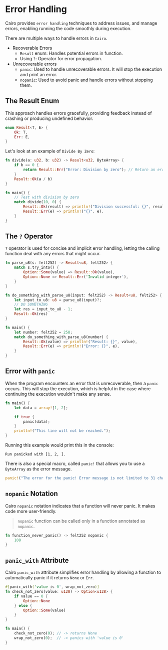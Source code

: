 # Error Handling

Cairo provides `error handling` techniques to address issues, and manage errors, enabling running the code smoothly during execution.

There are multiple ways to handle errors in `Cairo`.

- Recoverable Errors
  - `Result` enum: Handles potential errors in function.
  - Using `?`: Operator for error propagation.
- Unrecoverable errors
  - `panic`: Used to handle unrecoverable errors. It will stop the execution and print an error.
  - `nopanic`: Used to avoid panic and handle errors without stopping them.

## The Result Enum

This approach handles errors gracefully, providing feedback instead of crashing or producing undefined behavior.

```rust
enum Result<T, E> {
    Ok: T,
    Err: E,
}
```

Let's look at an example of `Divide By Zero`:

```rust
fn divide(a: u32, b: u32) -> Result<u32, ByteArray> {
    if b == 0 {
        return Result::Err("Error: Division by zero"); // Return an error if division by zero is attempted
    }
    Result::Ok(a / b)
}

fn main() {
    // Test with division by zero
    match divide(10, 0) {
        Result::Ok(result) => println!("Division successful: {}", result),
        Result::Err(e) => println!("{}", e),
    }
}
```

## The `?` Operator

`?` operator is used for concise and implicit error handling, letting the calling function deal with any errors that might occur.

```rust
fn parse_u8(s: felt252) -> Result<u8, felt252> {
    match s.try_into() {
        Option::Some(value) => Result::Ok(value),
        Option::None => Result::Err('Invalid integer'),
    }
}

fn do_something_with_parse_u8(input: felt252) -> Result<u8, felt252> {
    let input_to_u8: u8 = parse_u8(input)?;
    // DO SOMETHING
    let res = input_to_u8 - 1;
    Result::Ok(res)
}

fn main() {
    let number: felt252 = 258;
    match do_something_with_parse_u8(number) {
        Result::Ok(value) => println!("Result: {}", value),
        Result::Err(e) => println!("Error: {}", e),
    }
}
```

## Error with `panic`

When the program encounters an error that is unrecoverable, then a `panic` occurs. This will stop the execution, which is helpful in the case where continuing the execution wouldn't make any sense.

```rust
fn main() {
    let data = array![1, 2];

    if true {
        panic(data);
    }
    println!("This line will not be reached.");
}
```

Running this example would print this in the console:

```console
Run panicked with [1, 2, ].
```

There is also a special macro, called `panic!` that allows you to use a `ByteArray` as the error message.

```rust
panic!("The error for the panic! Error message is not limited to 31 characters anymore");
```

## `nopanic` Notation

Cairo `nopanic` notation indicates that a function will never panic. It makes code more user-friendly.

> `nopanic` function can be called only in a function annotated as `nopanic`.

```rust
fn function_never_panic() -> felt252 nopanic {
    108
}
```

## `panic_with` Attribute

Cairo `panic_with` attribute simplifies error handling by allowing a function to automatically panic if it returns `None` or `Err`.

```rust
#[panic_with('value is 0', wrap_not_zero)]
fn check_not_zero(value: u128) -> Option<u128> {
    if value == 0 {
        Option::None
    } else {
        Option::Some(value)
    }
}

fn main() {
    check_not_zero(0); // -> returns None
    wrap_not_zero(0);  // -> panics with 'value is 0'
}
```
